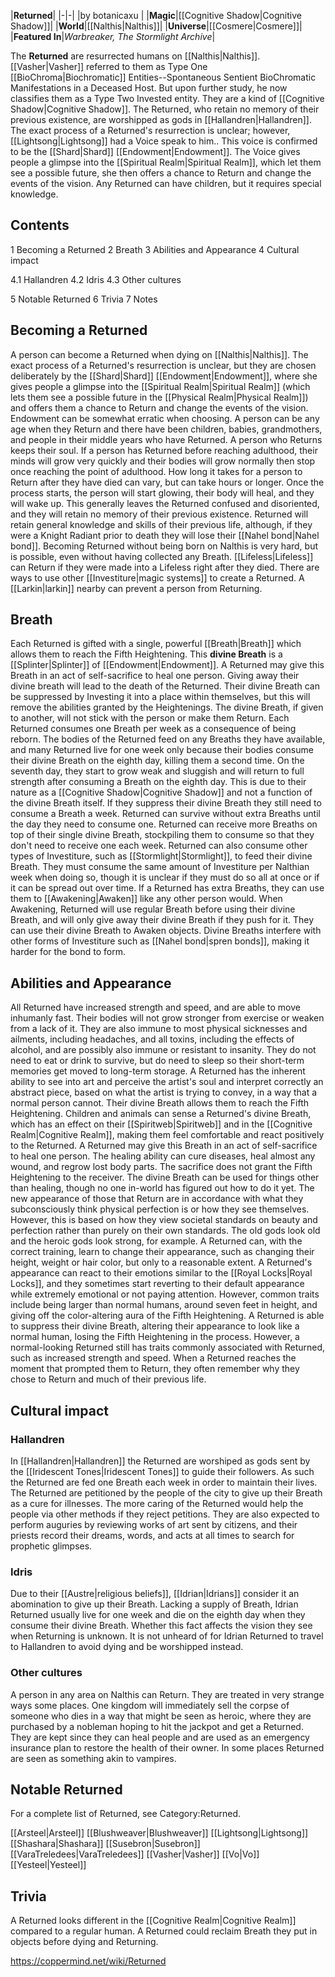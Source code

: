 |**Returned**|
|-|-|
|by  botanicaxu |
|**Magic**|[[Cognitive Shadow\|Cognitive Shadow]]|
|**World**|[[Nalthis\|Nalthis]]|
|**Universe**|[[Cosmere\|Cosmere]]|
|**Featured In**|*Warbreaker, The Stormlight Archive*|

The **Returned** are resurrected humans on [[Nalthis\|Nalthis]]. [[Vasher\|Vasher]] referred to them as Type One [[BioChroma\|Biochromatic]] Entities--Spontaneous Sentient BioChromatic Manifestations in a Deceased Host. But upon further study, he now classifies them as a Type Two Invested entity. They are a kind of [[Cognitive Shadow\|Cognitive Shadow]].
The Returned, who retain no memory of their previous existence, are worshipped as gods in [[Hallandren\|Hallandren]]. The exact process of a Returned's resurrection is unclear; however, [[Lightsong\|Lightsong]] had a Voice speak to him.. This voice is confirmed to be the [[Shard\|Shard]] [[Endowment\|Endowment]]. The Voice gives people a glimpse into the [[Spiritual Realm\|Spiritual Realm]], which let them see a possible future, she then offers a chance to Return and change the events of the vision. Any Returned can have children, but it requires special knowledge.

## Contents

1 Becoming a Returned
2 Breath
3 Abilities and Appearance
4 Cultural impact

4.1 Hallandren
4.2 Idris
4.3 Other cultures


5 Notable Returned
6 Trivia
7 Notes


## Becoming a Returned
A person can become a Returned when dying on [[Nalthis\|Nalthis]]. The exact process of a Returned's resurrection is unclear, but they are chosen deliberately by the [[Shard\|Shard]] [[Endowment\|Endowment]], where she gives people a glimpse into the [[Spiritual Realm\|Spiritual Realm]] (which lets them see a possible future in the [[Physical Realm\|Physical Realm]]) and offers them a chance to Return and change the events of the vision. Endowment can be somewhat erratic when choosing. A person can be any age when they Return and there have been children, babies, grandmothers, and people in their middle years who have Returned. A person who Returns keeps their soul. If a person has Returned before reaching adulthood, their minds will grow very quickly and their bodies will grow normally then stop once reaching the point of adulthood.
How long it takes for a person to Return after they have died can vary, but can take hours or longer. Once the process starts, the person will start glowing, their body will heal, and they will wake up. This generally leaves the Returned confused and disoriented, and they will retain no memory of their previous existence. Returned will retain general knowledge and skills of their previous life, although, if they were a Knight Radiant prior to death they will lose their [[Nahel bond\|Nahel bond]].
Becoming Returned without being born on Nalthis is very hard, but is possible, even without having collected any Breath. [[Lifeless\|Lifeless]] can Return if they were made into a Lifeless right after they died. There are ways to use other [[Investiture\|magic systems]] to create a Returned.
A [[Larkin\|larkin]] nearby can prevent a person from Returning.

## Breath
Each Returned is gifted with a single, powerful [[Breath\|Breath]] which allows them to reach the Fifth Heightening. This **divine Breath** is a [[Splinter\|Splinter]] of [[Endowment\|Endowment]]. A Returned may give this Breath in an act of self-sacrifice to heal one person. Giving away their divine breath will lead to the death of the Returned. Their divine Breath can be suppressed by Investing it into a place within themselves, but this will remove the abilities granted by the Heightenings. The divine Breath, if given to another, will not stick with the person or make them Return.
Each Returned consumes one Breath per week as a consequence of being reborn. The bodies of the Returned feed on any Breaths they have available, and many Returned live for one week only because their bodies consume their divine Breath on the eighth day, killing them a second time. On the seventh day, they start to grow weak and sluggish and will return to full strength after consuming a Breath on the eighth day. This is due to their nature as a [[Cognitive Shadow\|Cognitive Shadow]] and not a function of the divine Breath itself. If they suppress their divine Breath they still need to consume a Breath a week. Returned can survive without extra Breaths until the day they need to consume one. Returned can receive more Breaths on top of their single divine Breath, stockpiling them to consume so that they don't need to receive one each week. Returned can also consume other types of Investiture, such as [[Stormlight\|Stormlight]], to feed their divine Breath. They must consume the same amount of Investiture per Nalthian week when doing so, though it is unclear if they must do so all at once or if it can be spread out over time.
If a Returned has extra Breaths, they can use them to [[Awakening\|Awaken]] like any other person would. When Awakening, Returned will use regular Breath before using their divine Breath, and will only give away their divine Breath if they push for it. They can use their divine Breath to Awaken objects.
Divine Breaths interfere with other forms of Investiture such as [[Nahel bond\|spren bonds]], making it harder for the bond to form.

## Abilities and Appearance
All Returned have increased strength and speed, and are able to move inhumanly fast. Their bodies will not grow stronger from exercise or weaken from a lack of it. They are also immune to most physical sicknesses and ailments, including headaches, and all toxins, including the effects of alcohol, and are possibly also immune or resistant to insanity. They do not need to eat or drink to survive, but do need to sleep so their short-term memories get moved to long-term storage. A Returned has the inherent ability to see into art and perceive the artist's soul and interpret correctly an abstract piece, based on what the artist is trying to convey, in a way that a normal person cannot.
Their divine Breath allows them to reach the Fifth Heightening. Children and animals can sense a Returned's divine Breath, which has an effect on their [[Spiritweb\|Spiritweb]] and in the [[Cognitive Realm\|Cognitive Realm]], making them feel comfortable and react positively to the Returned. A Returned may give this Breath in an act of self-sacrifice to heal one person. The healing ability can cure diseases, heal almost any wound, and regrow lost body parts. The sacrifice does not grant the Fifth Heightening to the receiver. The divine Breath can be used for things other than healing, though no one in-world has figured out how to do it yet.
The new appearance of those that Return are in accordance with what they subconsciously think physical perfection is or how they see themselves. However, this is based on how they view societal standards on beauty and perfection rather than purely on their own standards. The old gods look old and the heroic gods look strong, for example. A Returned can, with the correct training, learn to change their appearance, such as changing their height, weight or hair color, but only to a reasonable extent. A Returned's appearance can react to their emotions similar to the [[Royal Locks\|Royal Locks]], and they sometimes start reverting to their default appearance while extremely emotional or not paying attention. However, common traits include being larger than normal humans, around seven feet in height, and giving off the color-altering aura of the Fifth Heightening.
A Returned is able to suppress their divine Breath, altering their appearance to look like a normal human, losing the Fifth Heightening in the process. However, a normal-looking Returned still has traits commonly associated with Returned, such as increased strength and speed. When a Returned reaches the moment that prompted them to Return, they often remember why they chose to Return and much of their previous life.

## Cultural impact
### Hallandren
In [[Hallandren\|Hallandren]] the Returned are worshiped as gods sent by the [[Iridescent Tones\|Iridescent Tones]] to guide their followers. As such the Returned are fed one Breath each week in order to maintain their lives. The Returned are petitioned by the people of the city to give up their Breath as a cure for illnesses. The more caring of the Returned would help the people via other methods if they reject petitions. They are also expected to perform auguries by reviewing works of art sent by citizens, and their priests record their dreams, words, and acts at all times to search for prophetic glimpses.

### Idris
Due to their [[Austre\|religious beliefs]], [[Idrian\|Idrians]] consider it an abomination to give up their Breath. Lacking a supply of Breath, Idrian Returned usually live for one week and die on the eighth day when they consume their divine Breath. Whether this fact affects the vision they see when Returning is unknown. It is not unheard of for Idrian Returned to travel to Hallandren to avoid dying and be worshipped instead.

### Other cultures
A person in any area on Nalthis can Return. They are treated in very strange ways some places. One kingdom will immediately sell the corpse of someone who dies in a way that might be seen as heroic, where they are purchased by a nobleman hoping to hit the jackpot and get a Returned. They are kept since they can heal people and are used as an emergency insurance plan to restore the health of their owner. In some places Returned are seen as something akin to vampires.

## Notable Returned
For a complete list of Returned, see Category:Returned.

[[Arsteel\|Arsteel]]
[[Blushweaver\|Blushweaver]]
[[Lightsong\|Lightsong]]
[[Shashara\|Shashara]]
[[Susebron\|Susebron]]
[[VaraTreledees\|VaraTreledees]]
[[Vasher\|Vasher]]
[[Vo\|Vo]]
[[Yesteel\|Yesteel]]

## Trivia
A Returned looks different in the [[Cognitive Realm\|Cognitive Realm]] compared to a regular human.
A Returned could reclaim Breath they put in objects before dying and Returning.


https://coppermind.net/wiki/Returned